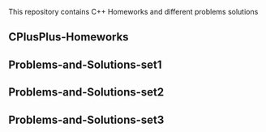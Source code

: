 This repository contains C++ Homeworks and different problems solutions

## CPlusPlus-Homeworks

## Problems-and-Solutions-set1
## Problems-and-Solutions-set2
## Problems-and-Solutions-set3
